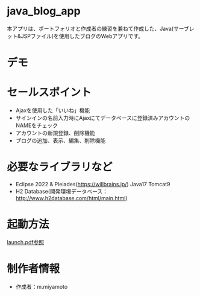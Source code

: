 # java_blog_app

本アプリは、ポートフォリオと作成者の練習を兼ねて作成した、Java(サーブレット&JSPファイル)を使用したブログのWebアプリです。
 

# デモ


 

 
# セールスポイント

* Ajaxを使用した「いいね」機能
* サインインの名前入力時にAjaxにてデータベースに登録済みアカウントのNAMEをチェック
* アカウントの新規登録、削除機能
* ブログの追加、表示、編集、削除機能

 
# 必要なライブラリなど

* Eclipse 2022 & Pleiades(https://willbrains.jp/)
	Java17
	Tomcat9
* H2 Database(開発環境データベース： http://www.h2database.com/html/main.html)


# 起動方法
	
[launch.pdf参照](./launch.pdf)

 
# 制作者情報
 
 * 作成者：m.miyamoto

